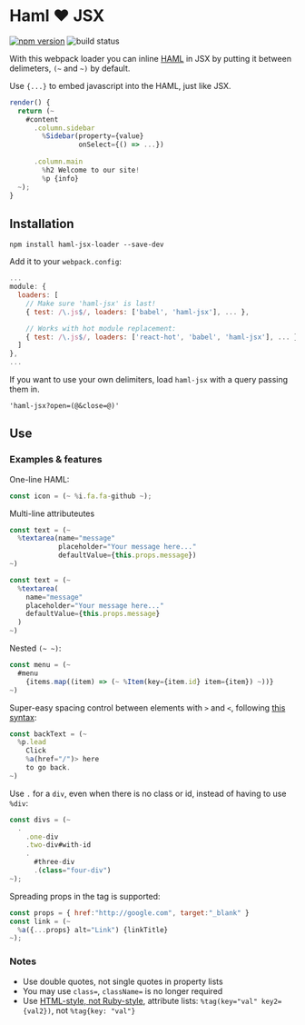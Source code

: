 # Haml :heart: JSX

[![npm version](https://badge.fury.io/js/haml-jsx-loader.svg)](https://www.npmjs.com/package/haml-jsx-loader) ![build status](https://api.travis-ci.org/dingbat/haml-jsx-loader.svg)

With this webpack loader you can inline [HAML](http://haml.info) in JSX by putting it between delimeters, `(~` and `~)` by default.

Use `{...}` to embed javascript into the HAML, just like JSX.

```javascript
render() {
  return (~
    #content
      .column.sidebar
        %Sidebar(property={value}
                 onSelect={() => ...})
        
      .column.main
        %h2 Welcome to our site!
        %p {info}
  ~);
}
```

## Installation

```
npm install haml-jsx-loader --save-dev
```

Add it to your `webpack.config`:

```javascript
...
module: {
  loaders: [
    // Make sure 'haml-jsx' is last!
    { test: /\.js$/, loaders: ['babel', 'haml-jsx'], ... },

    // Works with hot module replacement:
    { test: /\.js$/, loaders: ['react-hot', 'babel', 'haml-jsx'], ... },
  ]
},
...
```

If you want to use your own delimiters, load `haml-jsx` with a query passing them in.

```
'haml-jsx?open=(@&close=@)'
```

## Use

### Examples & features

One-line HAML:

```javascript
const icon = (~ %i.fa.fa-github ~);
```

Multi-line attributeutes

```javascript
const text = (~
  %textarea(name="message"
            placeholder="Your message here..."
            defaultValue={this.props.message})
~)

const text = (~
  %textarea(
    name="message"
    placeholder="Your message here..."
    defaultValue={this.props.message}
  )
~)
```

Nested `(~ ~)`:

```javascript
const menu = (~
  #menu
    {items.map((item) => (~ %Item(key={item.id} item={item}) ~))}
~)
```

Super-easy spacing control between elements with `>` and `<`, following [this syntax](https://github.com/creationix/haml-js/#whitespace):

```javascript
const backText = (~
  %p.lead
    Click
    %a(href="/")> here
    to go back.
~)
```

Use `.` for a `div`, even when there is no class or id, instead of having to use `%div`:

```javascript
const divs = (~
  .
    .one-div
    .two-div#with-id
    .
      #three-div
      .(class="four-div")
~);
```

Spreading props in the tag is supported:

```javascript
const props = { href:"http://google.com", target:"_blank" }
const link = (~
  %a({...props} alt="Link") {linkTitle}
~);
```

### Notes

* Use double quotes, not single quotes in property lists
* You may use `class=`, `className=` is no longer required
* Use [HTML-style, not Ruby-style](http://haml.info/docs/yardoc/file.REFERENCE.html#htmlstyle_attributes_), attribute lists: `%tag(key="val" key2={val2})`, not `%tag{key: "val"}`

